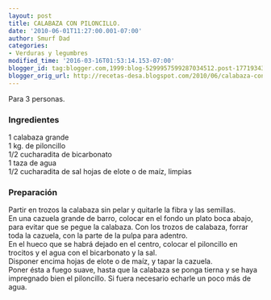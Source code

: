 ```yaml
---
layout: post
title: CALABAZA CON PILONCILLO.
date: '2010-06-01T11:27:00.001-07:00'
author: Smurf Dad
categories:
- Verduras y legumbres
modified_time: '2016-03-16T01:53:14.153-07:00'
blogger_id: tag:blogger.com,1999:blog-5299957599287034512.post-1771934336082327486
blogger_orig_url: http://recetas-desa.blogspot.com/2010/06/calabaza-con-piloncillo.html
---
```


Para 3 personas.<br /><h3>Ingredientes</h3>1 calabaza grande<br />1 kg. de piloncillo<br />1/2 cucharadita de bicarbonato<br />1 taza de agua<br />1/2 cucharadita de sal hojas de elote o de maíz, limpias<br /><h3>Preparación</h3>Partir en trozos la calabaza sin pelar y quitarle la fibra y las semillas.<br />En una cazuela grande de barro, colocar en el fondo un plato boca abajo, para evitar que se pegue la calabaza. Con los trozos de calabaza, forrar toda la cazuela, con la parte de la pulpa para adentro.<br />En el hueco que se habrá dejado en el centro, colocar el piloncillo en trocitos y el agua con el bicarbonato y la sal.<br />Disponer encima hojas de elote o de maíz, y tapar la cazuela.<br />Poner ésta a fuego suave, hasta que la calabaza se ponga tierna y se haya impregnado bien el piloncillo. Si fuera necesario echarle un poco más de agua.